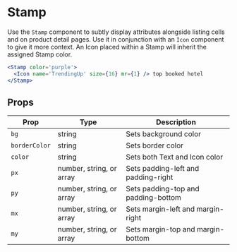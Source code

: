 # Stamp

Use the `Stamp` component to subtly display attributes alongside listing cells and on product detail pages.
Use it in conjunction with an `Icon` component to give it more context.
An Icon placed within a Stamp will inherit the assigned Stamp color.

```.jsx
<Stamp color='purple'>
  <Icon name='TrendingUp' size={16} mr={1} /> top booked hotel
</Stamp>
```

## Props

| Prop          | Type                     | Description                         |
| ------------- | ------------------------ | ----------------------------------- |
| `bg`          | string                   | Sets background color               |
| `borderColor` | string                   | Sets border color                   |
| `color`       | string                   | Sets both Text and Icon color       |
| `px`          | number, string, or array | Sets padding-left and padding-right |
| `py`          | number, string, or array | Sets padding-top and padding-bottom |
| `mx`          | number, string, or array | Sets margin-left and margin-right   |
| `my`          | number, string, or array | Sets margin-top and margin-bottom   |
